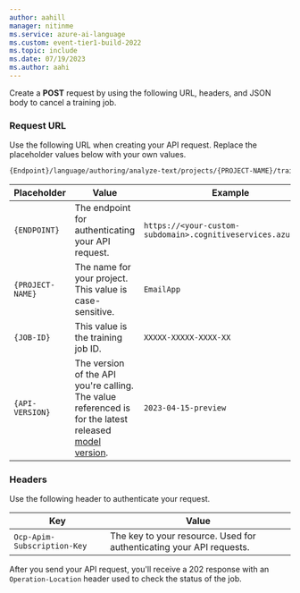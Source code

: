 ```yaml
---
author: aahill
manager: nitinme
ms.service: azure-ai-language
ms.custom: event-tier1-build-2022
ms.topic: include
ms.date: 07/19/2023
ms.author: aahi
---
```



Create a **POST** request by using the following URL, headers, and JSON body to cancel a training job. 

### Request URL

Use the following URL when creating your API request. Replace the placeholder values below with your own values. 

```rest
{Endpoint}/language/authoring/analyze-text/projects/{PROJECT-NAME}/train/jobs/{JOB-ID}/:cancel?api-version={API-VERSION}
```

|Placeholder  |Value  | Example |
|---------|---------|---------|
|`{ENDPOINT}`     | The endpoint for authenticating your API request.   | `https://<your-custom-subdomain>.cognitiveservices.azure.com` |
|`{PROJECT-NAME}`     | The name for your project. This value is case-sensitive.   | `EmailApp` |
|`{JOB-ID}`       | This value is the training job ID.|  `XXXXX-XXXXX-XXXX-XX`|
|`{API-VERSION}`     | The version of the API you're calling. The value referenced is for the latest released [model version](../../../../concepts/model-lifecycle.md#choose-the-model-version-used-on-your-data).  | `2023-04-15-preview` |

### Headers

Use the following header to authenticate your request. 

|Key|Value|
|--|--|
|`Ocp-Apim-Subscription-Key`| The key to your resource. Used for authenticating your API requests.|
 
After you send your API request, you'll receive a 202 response with an `Operation-Location` header used to check the status of the job.

